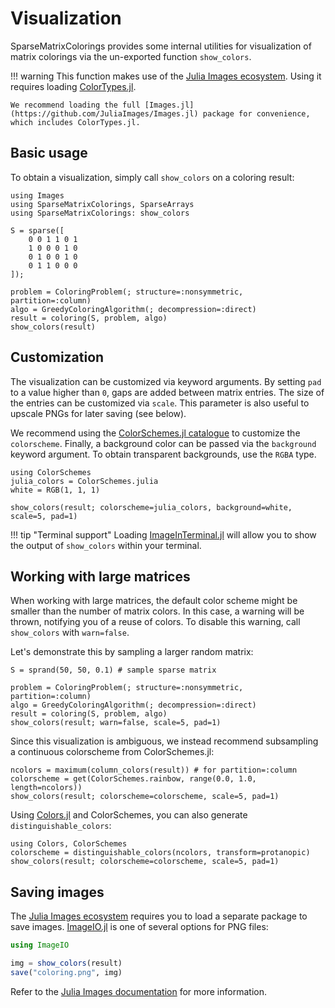 # Visualization

SparseMatrixColorings provides some internal utilities for visualization of matrix colorings via the un-exported function `show_colors`.

!!! warning
    This function makes use of the [Julia Images ecosystem](https://juliaimages.org/latest/).
    Using it requires loading [ColorTypes.jl](https://github.com/JuliaGraphics/ColorTypes.jl).

    We recommend loading the full [Images.jl](https://github.com/JuliaImages/Images.jl) package for convenience, which includes ColorTypes.jl.

## Basic usage

To obtain a visualization, simply call `show_colors` on a coloring result:

```@example img
using Images
using SparseMatrixColorings, SparseArrays
using SparseMatrixColorings: show_colors

S = sparse([
    0 0 1 1 0 1
    1 0 0 0 1 0
    0 1 0 0 1 0
    0 1 1 0 0 0
]);

problem = ColoringProblem(; structure=:nonsymmetric, partition=:column)
algo = GreedyColoringAlgorithm(; decompression=:direct)
result = coloring(S, problem, algo)
show_colors(result)
```

## Customization

The visualization can be customized via keyword arguments.
By setting `pad` to a value higher than `0`, gaps are added between matrix entries.
The size of the entries can be customized via `scale`. This parameter is also useful to upscale PNGs for later saving (see below).

We recommend using the [ColorSchemes.jl catalogue](https://juliagraphics.github.io/ColorSchemes.jl/dev/catalogue/) to customize the `colorscheme`.
Finally, a background color can be passed via the `background` keyword argument. To obtain transparent backgrounds, use the `RGBA` type.

```@example img
using ColorSchemes 
julia_colors = ColorSchemes.julia
white = RGB(1, 1, 1)

show_colors(result; colorscheme=julia_colors, background=white, scale=5, pad=1)
```

!!! tip "Terminal support"
    Loading [ImageInTerminal.jl](https://github.com/JuliaImages/ImageInTerminal.jl) will allow you to show the output of `show_colors` within your terminal.

## Working with large matrices

When working with large matrices, the default color scheme might be smaller than the number of matrix colors.
In this case, a warning will be thrown, notifying you of a reuse of colors.
To disable this warning, call `show_colors` with `warn=false`.

Let's demonstrate this by sampling a larger random matrix:
```@example img
S = sprand(50, 50, 0.1) # sample sparse matrix

problem = ColoringProblem(; structure=:nonsymmetric, partition=:column)
algo = GreedyColoringAlgorithm(; decompression=:direct)
result = coloring(S, problem, algo)
show_colors(result; warn=false, scale=5, pad=1)
```

Since this visualization is ambiguous, we instead recommend subsampling a continuous colorscheme from ColorSchemes.jl:
```@example img
ncolors = maximum(column_colors(result)) # for partition=:column
colorscheme = get(ColorSchemes.rainbow, range(0.0, 1.0, length=ncolors))
show_colors(result; colorscheme=colorscheme, scale=5, pad=1)
```

Using [Colors.jl](https://github.com/JuliaGraphics/Colors.jl) and ColorSchemes, you can also generate `distinguishable_colors`:
```@example img
using Colors, ColorSchemes
colorscheme = distinguishable_colors(ncolors, transform=protanopic)
show_colors(result; colorscheme=colorscheme, scale=5, pad=1)
```

## Saving images

The [Julia Images ecosystem](https://juliaimages.org/latest/) requires you to load a separate package to save images.
[ImageIO.jl](https://github.com/JuliaIO/ImageIO.jl) is one of several options for PNG files:

```julia
using ImageIO

img = show_colors(result)
save("coloring.png", img)
```

Refer to the [Julia Images documentation](https://juliaimages.org/stable/function_reference/#ref_io) for more information.